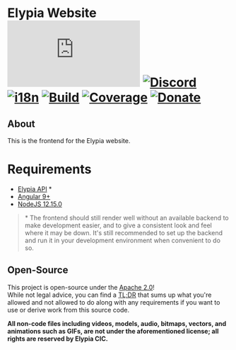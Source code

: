 # Elypia Website [![Matrix]][matrix-community] [![Discord]][discord-guild] [![i18n]][i18n-badge] [![Build]][gitlab] [![Coverage]][gitlab] [![Donate]][elypia-donate]
## About
This is the frontend for the Elypia website.

# Requirements
* [Elypia API] *
* [Angular 9+]
* [NodeJS 12.15.0]
> \* The frontend should still render well without an available
> backend to make development easier, and to give a
> consistent look and feel where it may be down. It's still
> recommended to set up the backend and run it in your development
> environment when convenient to do so.

## Open-Source
This project is open-source under the [Apache 2.0]!  
While not legal advice, you can find a [TL;DR] that sums up what you're
allowed and not allowed to do along with any requirements if you want
to use or derive work from this source code.  

**All non-code files including videos, models, audio, bitmaps, vectors,
and animations such as GIFs, are not under the aforementioned license;
all rights are reserved by Elypia CIC.** 

[matrix-community]: https://matrix.to/#/+elypia:matrix.org "Matrix Invite"
[discord-guild]: https://discord.com/invite/hprGMaM "Discord Invite"
[i18n-badge]: https://i18n.elypia.org/engage/elypia-website/?utm "Weblate Translations"
[gitlab]: https://gitlab.com/Elypia/elypia-website/commits/master "Repository on GitLab"
[elypia-donate]: https://elypia.org/donate "Donate to Elypia"
[Elypia API]: https://gitlab.com/Elypia/elypia-api "Elypia API"
[NodeJS 12.15.0]: https://nodejs.org/en/ "NodeJS"
[Angular 9+]: https://angular.io "Angular CLI"
[Apache 2.0]: https://www.apache.org/licenses/LICENSE-2.0 "Apache 2.0 License"
[TL;DR]: https://tldrlegal.com/license/apache-license-2.0-(apache-2.0) "TL;DR of Apache 2.0"

[Matrix]: https://img.shields.io/matrix/elypia-general:matrix.org?logo=matrix "Matrix Shield"
[Discord]: https://discord.com/api/guilds/184657525990359041/widget.png "Discord Shield"
[i18n]: https://i18n.elypia.org/widgets/elypia-website/-/svg-badge.svg "Weblate Translation Badge"
[Build]: https://gitlab.com/Elypia/elypia-website/badges/master/pipeline.svg "GitLab Build Shield"
[Coverage]: https://gitlab.com/Elypia/elypia-website/badges/master/coverage.svg "GitLab Coverage Shield"
[Donate]: https://img.shields.io/badge/elypia-donate-blueviolet "Donate Shield"
